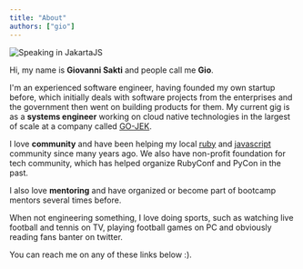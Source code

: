 ```yaml
---
title: "About"
authors: ["gio"]
---
```


![Speaking in JakartaJS](https://res.cloudinary.com/mightygio/image/upload/c_scale,h_600,w_800/v1389916710/talks-jakartajs-december_khqjxq.jpg)

Hi, my name is **Giovanni Sakti** and people call me **Gio**.

I'm an experienced software engineer, having founded my own startup before, which initially deals with software projects from the enterprises and the government then went on building products for them. My current gig is as a **systems engineer** working on cloud native technologies in the largest of scale at a company called [GO-JEK](https://www.gojek.io/).

I love **community** and have been helping my local [ruby](http://ruby.id/) and [javascript](https://jakartajs.org) community since many years ago. We also have non-profit foundation for tech community, which has helped organize RubyConf and PyCon in the past.

I also love **mentoring** and have organized or become part of bootcamp mentors several times before.

When not engineering something, I love doing sports, such as watching live football and tennis on TV, playing football games on PC and obviously reading fans banter on twitter.

You can reach me on any of these links below :).
